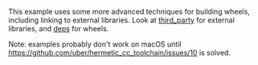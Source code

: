 This example uses some more advanced techniques for building wheels, including linking to external libraries. Look at [third_party](third_party) for external libraries, and [deps](deps) for wheels.

Note: examples probably don't work on macOS until https://github.com/uber/hermetic_cc_toolchain/issues/10 is solved.
